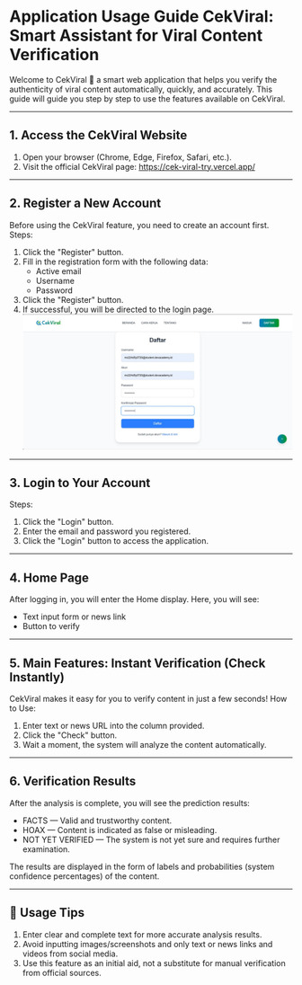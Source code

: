 # Application Usage Guide CekViral: Smart Assistant for Viral Content Verification

Welcome to CekViral 👋
a smart web application that helps you verify the authenticity of viral content automatically, quickly, and accurately. This guide will guide you step by step to use the features available on CekViral.

---
## 1. Access the CekViral Website
1. Open your browser (Chrome, Edge, Firefox, Safari, etc.).
2. Visit the official CekViral page: https://cek-viral-try.vercel.app/
---
## 2. Register a New Account
Before using the CekViral feature, you need to create an account first.
Steps:
1. Click the "Register" button.
2. Fill in the registration form with the following data:
    - Active email
    - Username
    - Password
3. Click the "Register" button.
4. If successful, you will be directed to the login page.
![Registration](images/regist.jpg)

---
## 3. Login to Your Account
Steps:
1. Click the "Login" button.
2. Enter the email and password you registered.
3. Click the "Login" button to access the application.
---
## 4. Home Page
After logging in, you will enter the Home display. Here, you will see:
- Text input form or news link
- Button to verify
---
## 5. Main Features: Instant Verification (Check Instantly)
CekViral makes it easy for you to verify content in just a few seconds!
How to Use:
1. Enter text or news URL into the column provided.
2. Click the "Check" button.
3. Wait a moment, the system will analyze the content automatically.
---
## 6. Verification Results
After the analysis is complete, you will see the prediction results:
- FACTS — Valid and trustworthy content.
- HOAX — Content is indicated as false or misleading.
- NOT YET VERIFIED — The system is not yet sure and requires further examination.

The results are displayed in the form of labels and probabilities (system confidence percentages) of the content.

---
## 🍿 Usage Tips 
1. Enter clear and complete text for more accurate analysis results.
2. Avoid inputting images/screenshots and only text or news links and videos from social media.
3. Use this feature as an initial aid, not a substitute for manual verification from official sources.
